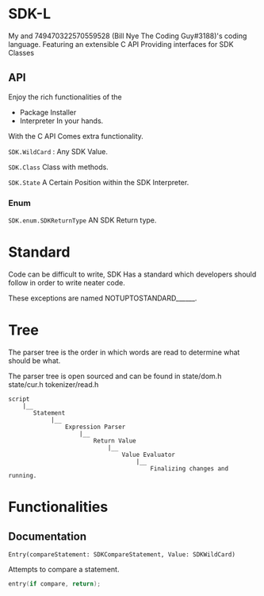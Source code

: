 # SDK-L
My and 749470322570559528 (Bill Nye The Coding Guy#3188)'s
coding language. Featuring an extensible C API Providing 
interfaces for SDK Classes
## API
Enjoy the rich functionalities of the
- Package Installer
- Interpreter
In your hands.
  
With the C API Comes extra functionality.

`SDK.WildCard` : Any SDK Value.

`SDK.Class`  Class with methods.

`SDK.State` A Certain Position within the SDK Interpreter.

### Enum

`SDK.enum.SDKReturnType` AN SDK Return type.
# Standard
Code can be difficult to write, SDK Has a standard which developers
should follow in order to write neater code.

These exceptions are named NOTUPTOSTANDARD______.
# Tree
The parser tree is the order in which words are read to determine
what should be what.

The parser tree is open sourced and can be found in
state/dom.h state/cur.h tokenizer/read.h

```
script
    |__     
       Statement
            |__
                Expression Parser
                    |__
                        Return Value
                            |__
                                Value Evaluator
                                    |__ 
                                        Finalizing changes and running.
```
# Functionalities
## Documentation
`Entry(compareStatement: SDKCompareStatement, Value: SDKWildCard)`

Attempts to compare a statement.
```c
entry(if compare, return);
```

